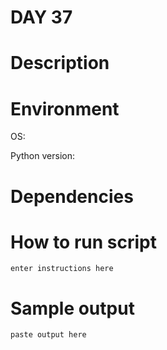 
# DAY 37

# Description

# Environment
OS:

Python version:

# Dependencies

# How to run script
```
enter instructions here
```

# Sample output
```
paste output here
```
